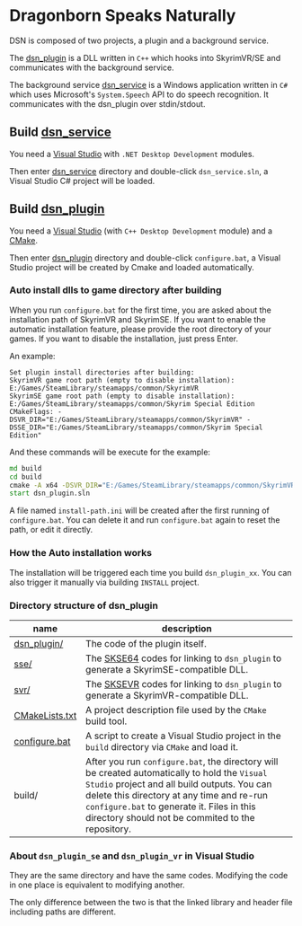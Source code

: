 Dragonborn Speaks Naturally
==============================

DSN is composed of two projects, a plugin and a background service.

The [dsn_plugin](dsn_plugin) is a DLL written in `C++` which hooks into SkyrimVR/SE and communicates with the background service.

The background service [dsn_service](dsn_service) is a Windows application written in `C#` which uses Microsoft's `System.Speech` API to do speech recognition. It communicates with the dsn_plugin over stdin/stdout.

## Build [dsn_service](dsn_service)

You need a [Visual Studio](https://visualstudio.microsoft.com/) with `.NET Desktop Development` modules.

Then enter [dsn_service](dsn_service) directory and double-click `dsn_service.sln`, a Visual Studio C# project will be loaded.

## Build [dsn_plugin](dsn_plugin)

You need a [Visual Studio](https://visualstudio.microsoft.com/) (with `C++ Desktop Development` module) and a [CMake](https://cmake.org/).

Then enter [dsn_plugin](dsn_plugin) directory and double-click `configure.bat`, a Visual Studio project will be created by Cmake and loaded automatically.

### Auto install dlls to game directory after building

When you run `configure.bat` for the first time, you are asked about the installation path of SkyrimVR and SkyrimSE. If you want to enable the automatic installation feature, please provide the root directory of your games. If you want to disable the installation, just press Enter.

An example:
```
Set plugin install directories after building:
SkyrimVR game root path (empty to disable installation): E:/Games/SteamLibrary/steamapps/common/SkyrimVR
SkyrimSE game root path (empty to disable installation): E:/Games/SteamLibrary/steamapps/common/Skyrim Special Edition
CMakeFlags: -DSVR_DIR="E:/Games/SteamLibrary/steamapps/common/SkyrimVR" -DSSE_DIR="E:/Games/SteamLibrary/steamapps/common/Skyrim Special Edition"
```

And these commands will be execute for the example:
```bat
md build
cd build
cmake -A x64 -DSVR_DIR="E:/Games/SteamLibrary/steamapps/common/SkyrimVR" -DSSE_DIR="E:/Games/SteamLibrary/steamapps/common/Skyrim Special Edition" ..
start dsn_plugin.sln
```

A file named `install-path.ini` will be created after the first running of `configure.bat`.
You can delete it and run `configure.bat` again to reset the path, or edit it directly.

### How the Auto installation works

The installation will be triggered each time you build `dsn_plugin_xx`. You can also trigger it manually via building `INSTALL` project.

### Directory structure of dsn_plugin
name          | description
------------- | -------------
[dsn_plugin/](dsn_plugin/dsn_plugin) | The code of the plugin itself.
[sse/](dsn_plugin/sse) | The [SKSE64](http://skse.silverlock.org/) codes for linking to `dsn_plugin` to generate a SkyrimSE-compatible DLL.
[svr/](dsn_plugin/svr) | The [SKSEVR](http://skse.silverlock.org/) codes for linking to `dsn_plugin` to generate a SkyrimVR-compatible DLL.
[CMakeLists.txt](dsn_plugin/CMakeLists.txt) | A project description file used by the `CMake` build tool.
[configure.bat](dsn_plugin/configure.bat) | A script to create a Visual Studio project in the `build` directory via `CMake` and load it.
build/ | After you run `configure.bat`, the directory will be created automatically to hold the `Visual Studio` project and all build outputs. You can delete this directory at any time and re-run `configure.bat` to generate it. Files in this directory should not be commited to the repository.

### About `dsn_plugin_se` and `dsn_plugin_vr` in Visual Studio

They are the same directory and have the same codes. Modifying the code in one place is equivalent to modifying another.

The only difference between the two is that the linked library and header file including paths are different.
